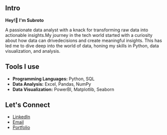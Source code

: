 ## Intro

**Hey!👋  I'm Subroto**

A passionate data analyst with a knack for transforming raw data into actionable insights.My journey in the tech world started with a curiosity about how data can drivedecisions and create meaningful insights. This has led me to dive deep into the world of data, honing my skills in Python, data visualization, and analysis.

## Tools I use

- **Programming Languages:** Python, SQL
- **Data Analysis:** Excel, Pandas, NumPy
- **Data Visualization:** PowerBI, Matplotlib, Seaborn


## Let's Connect

- [LinkedIn](https://www.linkedin.com/in/subroto-dutta-b1342217b/)
- [Email](mailto:subrotodutta21@gmail.com)
- [Portfolio](https://www.datascienceportfol.io/subroto_dutta)
